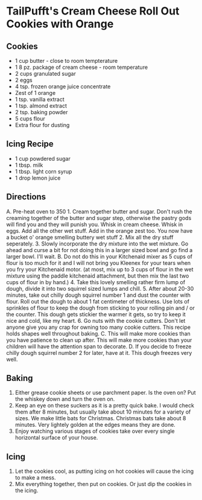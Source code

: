 # TailPufft's Cream Cheese Roll Out Cookies with Orange

## Cookies

-   1 cup butter - close to room tempterature
-   1 8 pz. package of cream cheese - room temperature
-   2 cups granulated sugar
-   2 eggs
-   4 tsp. frozen orange juice concentrate
-   Zest of 1 orange
-   1 tsp. vanilla extract
-   1 tsp. almond extract
-   2 tsp. baking powder
-   5 cups flour
-   Extra flour for dusting

## Icing Recipe

-   1 cup powdered sugar
-   1 tbsp. milk
-   1 tbsp. light corn syrup
-   1 drop lemon juice

## Directions

A. Pre-heat oven to 350 1. Cream together butter and sugar. Don't rush
the creaming together of the butter and sugar step, otherwise the pastry
gods will find you and they will punish you. Whisk in cream cheese.
Whisk in eggs. Add all the other wet stuff. Add in the orange zest too.
You now have a bucket o' orange smelling buttery wet stuff 2. Mix all
the dry stuff seperately. 3. Slowly incorporate the dry mixture into the
wet mixture. Go ahead and curse a bit for not doing this in a larger
sized bowl and go find a larger bowl. I'll wait. B. Do not do this in
your Kitchenaid mixer as 5 cups of flour is too much for it and I will
not bring you Kleenex for your tears when you fry your Kitchenaid motor.
(at most, mix up to 3 cups of flour in the wet mixture using the paddle
kitchenaid attachment, but then mix the last two cups of flour in by
hand.) 4. Take this lovely smelling rather firm lump of dough, divide it
into two squirrel sized lumps and chill. 5. After about 20-30 minutes,
take out chilly dough squirrel number 1 and dust the counter with flour.
Roll out the dough to about 1 fat centimeter of thickness. Use lots of
sprinkles of flour to keep the dough from sticking to your rolling pin
and / or the counter. This dough gets stickier the warmer it gets, so
try to keep it nice and cold, like my heart. 6. Go nuts with the cookie
cutters. Don't let anyone give you any crap for owning too many cookie
cutters. This recipe holds shapes well throughout baking. C. This will
make more cookies than you have patience to clean up after. This will
make more cookies than your children will have the attention span to
decorate. D. If you decide to freeze chilly dough squirrel number 2 for
later, have at it. This dough freezes very well.

## Baking

1.  Either grease cookie sheets or use parchment paper. Is the oven on?
    Put the whiskey down and turn the oven on.
2.  Keep an eye on these suckers as it is a pretty quick bake. I would
    check them after 8 minutes, but usually take about 10 minutes for a
    variety of sizes. We make little bats for Christmas. Christmas bats
    take about 8 minutes. Very lightely golden at the edges means they
    are done.
3.  Enjoy watching various stages of cookies take over every single
    horizontal surface of your house.

## Icing

1.  Let the cookies cool, as putting icing on hot cookies will cause the
    icing to make a mess.
2.  Mix everything together, then put on cookies. Or just dip the
    cookies in the icing.
